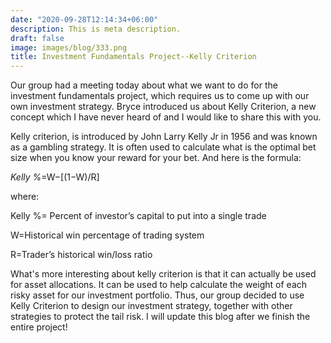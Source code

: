 ```yaml
---
date: "2020-09-28T12:14:34+06:00"
description: This is meta description.
draft: false
image: images/blog/333.png
title: Investment Fundamentals Project--Kelly Criterion
---
```


Our group had a meeting today about what we want to do for the investment fundamentals project, which requires us to come up with our own investment strategy. Bryce introduced us about Kelly Criterion, a new concept which I have never heard of and I would like to share this with you. 

Kelly criterion, is introduced by John  Larry Kelly Jr in 1956 and was known as a gambling strategy.  It is often used to calculate what is the optimal bet size when you know your reward for your bet. And here is the formula:

*Kelly %*=W−[(1−W)/R]

where:

Kelly %= Percent of investor’s capital to put into a single trade

W=Historical win percentage of trading system

R=Trader’s historical win/loss ratio


What's more interesting about kelly criterion is that it can actually be used for asset allocations. It can be used to help calculate the weight of each risky asset for our investment portfolio. Thus, our group decided to use Kelly Criterion to design our investment strategy, together with other strategies to protect the tail risk. I will update this blog after we finish the entire project!
